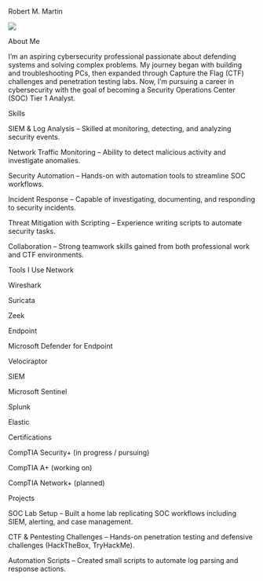 Robert M. Martin

<a href="https://linkedin.com"><img src="https://img.shields.io/badge/-LinkedIn-0072b1?&style=for-the-badge&logo=linkedin&logoColor=white" /></a>

About Me

I’m an aspiring cybersecurity professional passionate about defending systems and solving complex problems. My journey began with building and troubleshooting PCs, then expanded through Capture the Flag (CTF) challenges and penetration testing labs. Now, I’m pursuing a career in cybersecurity with the goal of becoming a Security Operations Center (SOC) Tier 1 Analyst.

Skills

SIEM & Log Analysis – Skilled at monitoring, detecting, and analyzing security events.

Network Traffic Monitoring – Ability to detect malicious activity and investigate anomalies.

Security Automation – Hands-on with automation tools to streamline SOC workflows.

Incident Response – Capable of investigating, documenting, and responding to security incidents.

Threat Mitigation with Scripting – Experience writing scripts to automate security tasks.

Collaboration – Strong teamwork skills gained from both professional work and CTF environments.

Tools I Use
Network

Wireshark

Suricata

Zeek

Endpoint

Microsoft Defender for Endpoint

Velociraptor

SIEM

Microsoft Sentinel

Splunk

Elastic

Certifications

CompTIA Security+ (in progress / pursuing)

CompTIA A+ (working on)

CompTIA Network+ (planned)

Projects

SOC Lab Setup – Built a home lab replicating SOC workflows including SIEM, alerting, and case management.

CTF & Pentesting Challenges – Hands-on penetration testing and defensive challenges (HackTheBox, TryHackMe).

Automation Scripts – Created small scripts to automate log parsing and response actions.
